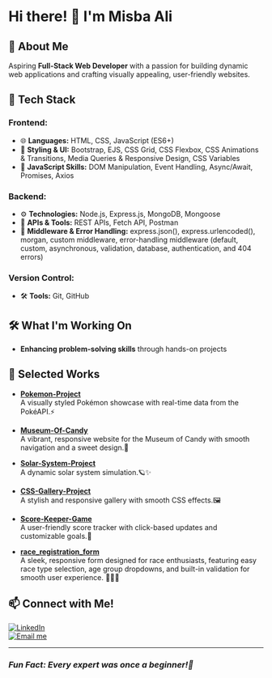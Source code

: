 # Hi there! 👋 I'm Misba Ali 

## 🌱 About Me
Aspiring **Full-Stack Web Developer** with a passion for building dynamic web applications and crafting visually appealing, user-friendly websites.

## 🚀 Tech Stack
### Frontend:
- 🌐 **Languages:** HTML, CSS, JavaScript (ES6+)
- 🎨 **Styling & UI:** Bootstrap, EJS, CSS Grid, CSS Flexbox, CSS Animations & Transitions, Media Queries & Responsive Design, CSS Variables
- 📜 **JavaScript Skills:** DOM Manipulation, Event Handling, Async/Await, Promises, Axios

### Backend:
- ⚙️ **Technologies:** Node.js, Express.js, MongoDB, Mongoose
- 🔗 **APIs & Tools:** REST APIs, Fetch API, Postman
- 🔧 **Middleware & Error Handling:** express.json(), express.urlencoded(), morgan, custom middleware, error-handling middleware (default, custom, asynchronous, validation, database, authentication, and 404 errors)

### Version Control:
- 🛠 **Tools:** Git, GitHub

## 🛠️ What I'm Working On
- **Enhancing problem-solving skills** through hands-on projects

## 📌 Selected Works
- **[Pokemon-Project](https://github.com/Misba0019/Pokemon-Project.git)**  
A visually styled Pokémon showcase with real-time data from the PokéAPI.⚡
  
- **[Museum-Of-Candy](https://github.com/Misba0019/Museum-Of-Candy.git)**  
A vibrant, responsive website for the Museum of Candy with smooth navigation and a sweet design.🍭
  
- **[Solar-System-Project](https://github.com/Misba0019/Solar-System-Project.git)**  
A dynamic solar system simulation.🪐✨
  
- **[CSS-Gallery-Project](https://github.com/Misba0019/CSS-Gallery-Project.git)**  
A stylish and responsive gallery with smooth CSS effects.🖼️ 
  
- **[Score-Keeper-Game](https://github.com/Misba0019/Score_Keeper_Game.git)**  
A user-friendly score tracker with click-based updates and customizable goals.🎯
  
- **[race_registration_form](https://github.com/Misba0019/race_registration_form.git)**  
A sleek, responsive form designed for race enthusiasts, featuring easy race type selection, age group dropdowns, and built-in validation for smooth user experience. 🏃‍♂️✨

## 📫 Connect with Me!
[![LinkedIn](https://img.shields.io/badge/LinkedIn-Profile-blue?style=flat&logo=linkedin)](https://www.linkedin.com/in/misba-ali)  
[![Email me](https://img.shields.io/badge/Email-Contact-red?style=flat&logo=gmail)](mailto:misbaalikhan@gmail.com)

---
### *Fun Fact: Every expert was once a beginner!🌱*
